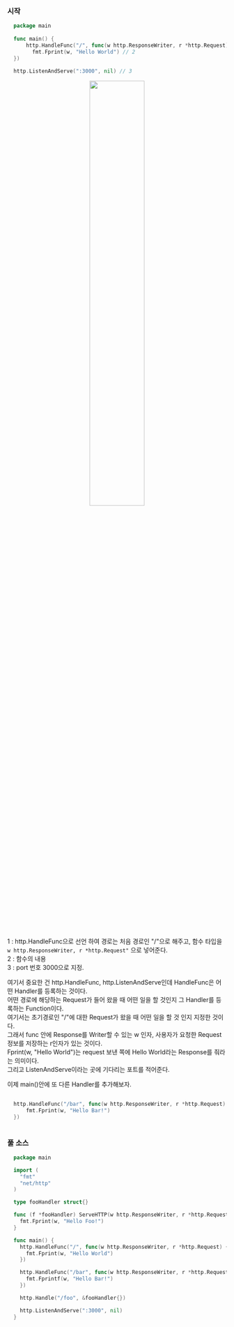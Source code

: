 ### 시작

``` Go
  package main
  
  func main() {
      http.HandleFunc("/", func(w http.ResponseWriter, r *http.Request) { // 1
        fmt.Fprint(w, "Hello World") // 2
  })
  
  http.ListenAndServe(":3000", nil) // 3
```

<p align = "center"> <img src = "https://user-images.githubusercontent.com/33046341/93288924-f7969a80-f817-11ea-96c0-406c7b274794.png" width = 50%> </img></p>


1 : http.HandleFunc으로 선언 하여 경로는 처음 경로인 "/"으로 해주고, 함수 타입을 <code>w http.ResponseWriter, r *http.Request"</code> 으로 넣어준다. <br>
2 : 함수의 내용 <br />
3 : port 번호 3000으로 지정. <br />

여기서 중요한 건 http.HandleFunc, http.ListenAndServe인데 HandleFunc은 어떤 Handler를 등록하는 것이다. <br />
어떤 경로에 해당하는 Request가 들어 왔을 때 어떤 일을 할 것인지 그 Handler를 등록하는 Function이다. <br />
여기서는 초기경로인 "/"에 대한 Request가 왔을 때 어떤 일을 할 것 인지 지정한 것이다. <br />
그래서 func 안에 Response를 Writer할 수 있는 w 인자, 사용자가 요청한 Request정보를 저장하는 r인자가 있는 것이다. <br />
Fprint(w, "Hello World")는 request 보낸 쪽에 Hello World라는 Response를 줘라는 의미이다.<br />
그리고 ListenAndServe이라는 곳에 기다리는 포트를 적어준다. <br />

이제 main()안에 또 다른 Handler를 추가해보자.

``` Go
  
  http.HandleFunc("/bar", func(w http.ResponseWriter, r *http.Request) {
      fmt.Fprint(w, "Hello Bar!")
  })
    
```

### 풀 소스

``` Go
  package main

  import (
    "fmt"
    "net/http"
  )

  type fooHandler struct{}

  func (f *fooHandler) ServeHTTP(w http.ResponseWriter, r *http.Request) {
    fmt.Fprint(w, "Hello Foo!")
  }

  func main() {
    http.HandleFunc("/", func(w http.ResponseWriter, r *http.Request) {
      fmt.Fprint(w, "Hello World")
    })

    http.HandleFunc("/bar", func(w http.ResponseWriter, r *http.Request) {
      fmt.Fprintf(w, "Hello Bar!")
    })

    http.Handle("/foo", &fooHandler{})

    http.ListenAndServe(":3000", nil)
  }

```
